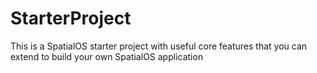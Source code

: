 # StarterProject
This is a SpatialOS starter project with useful core features that you can extend to build your own SpatialOS application
